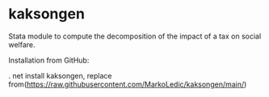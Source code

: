 # kaksongen
Stata module to compute the decomposition of the impact of a tax on social welfare.

Installation from GitHub:

. net install kaksongen, replace from(https://raw.githubusercontent.com/MarkoLedic/kaksongen/main/)
